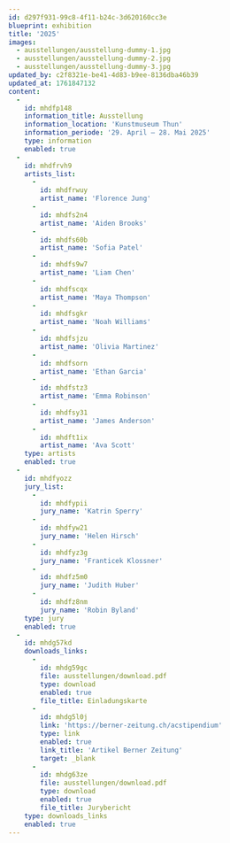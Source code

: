 ```yaml
---
id: d297f931-99c8-4f11-b24c-3d620160cc3e
blueprint: exhibition
title: '2025'
images:
  - ausstellungen/ausstellung-dummy-1.jpg
  - ausstellungen/ausstellung-dummy-2.jpg
  - ausstellungen/ausstellung-dummy-3.jpg
updated_by: c2f8321e-be41-4d83-b9ee-8136dba46b39
updated_at: 1761847132
content:
  -
    id: mhdfp148
    information_title: Ausstellung
    information_location: 'Kunstmuseum Thun'
    information_periode: '29. April – 28. Mai 2025'
    type: information
    enabled: true
  -
    id: mhdfrvh9
    artists_list:
      -
        id: mhdfrwuy
        artist_name: 'Florence Jung'
      -
        id: mhdfs2n4
        artist_name: 'Aiden Brooks'
      -
        id: mhdfs60b
        artist_name: 'Sofia Patel'
      -
        id: mhdfs9w7
        artist_name: 'Liam Chen'
      -
        id: mhdfscqx
        artist_name: 'Maya Thompson'
      -
        id: mhdfsgkr
        artist_name: 'Noah Williams'
      -
        id: mhdfsjzu
        artist_name: 'Olivia Martinez'
      -
        id: mhdfsorn
        artist_name: 'Ethan Garcia'
      -
        id: mhdfstz3
        artist_name: 'Emma Robinson'
      -
        id: mhdfsy31
        artist_name: 'James Anderson'
      -
        id: mhdft1ix
        artist_name: 'Ava Scott'
    type: artists
    enabled: true
  -
    id: mhdfyozz
    jury_list:
      -
        id: mhdfypii
        jury_name: 'Katrin Sperry'
      -
        id: mhdfyw21
        jury_name: 'Helen Hirsch'
      -
        id: mhdfyz3g
        jury_name: 'Franticek Klossner'
      -
        id: mhdfz5m0
        jury_name: 'Judith Huber'
      -
        id: mhdfz8nm
        jury_name: 'Robin Byland'
    type: jury
    enabled: true
  -
    id: mhdg57kd
    downloads_links:
      -
        id: mhdg59gc
        file: ausstellungen/download.pdf
        type: download
        enabled: true
        file_title: Einladungskarte
      -
        id: mhdg5l0j
        link: 'https://berner-zeitung.ch/acstipendium'
        type: link
        enabled: true
        link_title: 'Artikel Berner Zeitung'
        target: _blank
      -
        id: mhdg63ze
        file: ausstellungen/download.pdf
        type: download
        enabled: true
        file_title: Jurybericht
    type: downloads_links
    enabled: true
---
```

